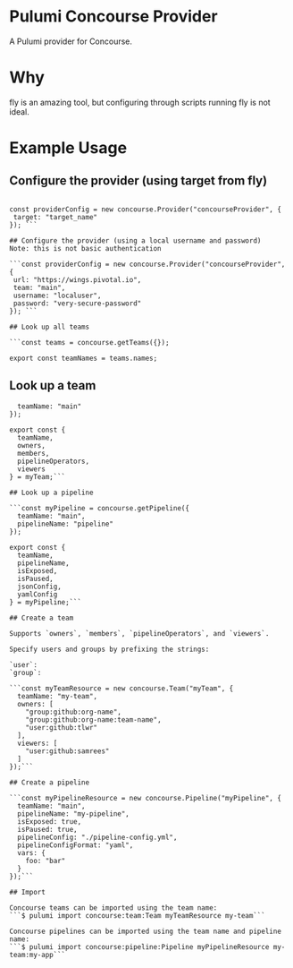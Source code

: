 # Pulumi Concourse Provider 

A Pulumi provider for Concourse.

# Why
fly is an amazing tool, but configuring through scripts running fly is not ideal.

# Example Usage 
## Configure the provider (using target from fly)

 ```const concourse = require("@pulumi/concourse");

const providerConfig = new concourse.Provider("concourseProvider", {
  target: "target_name"
}); ```

## Configure the provider (using a local username and password)
Note: this is not basic authentication

 ```const providerConfig = new concourse.Provider("concourseProvider", {
  url: "https://wings.pivotal.io",
  team: "main",
  username: "localuser",
  password: "very-secure-password"
}); ```

## Look up all teams

```const teams = concourse.getTeams({});

export const teamNames = teams.names;
```

## Look up a team 
```const myTeam = concourse.getTeam({
  teamName: "main"
});

export const {
  teamName,
  owners,
  members,
  pipelineOperators,
  viewers
} = myTeam;```

## Look up a pipeline

```const myPipeline = concourse.getPipeline({
  teamName: "main",
  pipelineName: "pipeline"
});

export const {
  teamName,
  pipelineName,
  isExposed,
  isPaused,
  jsonConfig,
  yamlConfig
} = myPipeline;```

## Create a team

Supports `owners`, `members`, `pipelineOperators`, and `viewers`.

Specify users and groups by prefixing the strings:

`user`:
`group`:

```const myTeamResource = new concourse.Team("myTeam", {
  teamName: "my-team",
  owners: [
    "group:github:org-name",
    "group:github:org-name:team-name",
    "user:github:tlwr"
  ],
  viewers: [
    "user:github:samrees"
  ]
});```

## Create a pipeline

```const myPipelineResource = new concourse.Pipeline("myPipeline", {
  teamName: "main",
  pipelineName: "my-pipeline",
  isExposed: true,
  isPaused: true,
  pipelineConfig: "./pipeline-config.yml",
  pipelineConfigFormat: "yaml",
  vars: {
    foo: "bar"
  }
});```

## Import

Concourse teams can be imported using the team name:
```$ pulumi import concourse:team:Team myTeamResource my-team```

Concourse pipelines can be imported using the team name and pipeline name:
```$ pulumi import concourse:pipeline:Pipeline myPipelineResource my-team:my-app```







